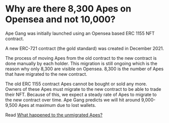 # Why are there 8,300 Apes on Opensea and not 10,000?

Ape Gang was initially launched using an Opensea based ERC 1155 NFT contract.&#x20;

A new ERC-721 contract (the gold standard) was created in December 2021.&#x20;

The process of moving Apes from the old contract to the new contract is done manually by each holder. This migration is still ongoing which is the reason why only 8,300 are visible on Opensea. 8,300 is the number of Apes that have migrated to the new contract.

The old ERC 1155 contract Apes cannot be bought or sold any more. Owners of these Apes must migrate to the new contract to be able to trade their NFT. Because of this, we expect a steady rate of Apes to migrate to the new contract over time. Ape Gang predicts we will hit around 9,000-9,500 Apes at maximum due to lost wallets.



Read [What happened to the unmigrated Apes?](what-happened-to-the-unmigrated-apes.md)
